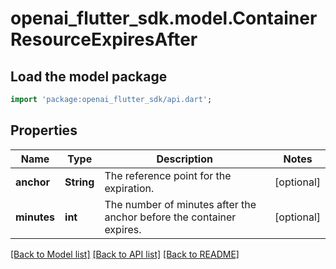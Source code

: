 # openai_flutter_sdk.model.ContainerResourceExpiresAfter

## Load the model package
```dart
import 'package:openai_flutter_sdk/api.dart';
```

## Properties
Name | Type | Description | Notes
------------ | ------------- | ------------- | -------------
**anchor** | **String** | The reference point for the expiration. | [optional] 
**minutes** | **int** | The number of minutes after the anchor before the container expires. | [optional] 

[[Back to Model list]](../README.md#documentation-for-models) [[Back to API list]](../README.md#documentation-for-api-endpoints) [[Back to README]](../README.md)


